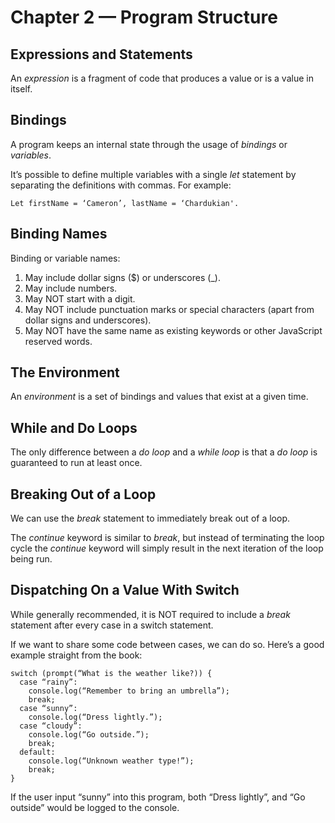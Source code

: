 # Chapter 2 — Program Structure

## Expressions and Statements

An _expression_ is a fragment of code that produces a value or is a value in itself.

## Bindings

A program keeps an internal state through the usage of _bindings_ or _variables_.

It’s possible to define multiple variables with a single _let_ statement by separating the definitions with commas. For example:

```
Let firstName = ‘Cameron’, lastName = ‘Chardukian'.
```

## Binding Names

Binding or variable names:

1. May include dollar signs (\$) or underscores (\_).
1. May include numbers.
1. May NOT start with a digit.
1. May NOT include punctuation marks or special characters (apart from dollar signs and underscores).
1. May NOT have the same name as existing keywords or other JavaScript reserved words.

## The Environment

An _environment_ is a set of bindings and values that exist at a given time.

## While and Do Loops

The only difference between a _do loop_ and a _while loop_ is that a _do loop_ is guaranteed to run at least once.

## Breaking Out of a Loop

We can use the _break_ statement to immediately break out of a loop.

The _continue_ keyword is similar to _break_, but instead of terminating the loop cycle the _continue_ keyword will simply result in the next iteration of the loop being run.

## Dispatching On a Value With Switch

While generally recommended, it is NOT required to include a _break_ statement after every case in a switch statement.

If we want to share some code between cases, we can do so. Here’s a good example straight from the book:

```
switch (prompt(“What is the weather like?)) {
  case “rainy”:
    console.log(“Remember to bring an umbrella”);
    break;
  case “sunny”:
    console.log(“Dress lightly.”);
  case “cloudy”:
    console.log(“Go outside.”);
    break;
  default:
    console.log(“Unknown weather type!”);
    break;
}
```

If the user input “sunny” into this program, both “Dress lightly”, and “Go outside” would be logged to the console.
